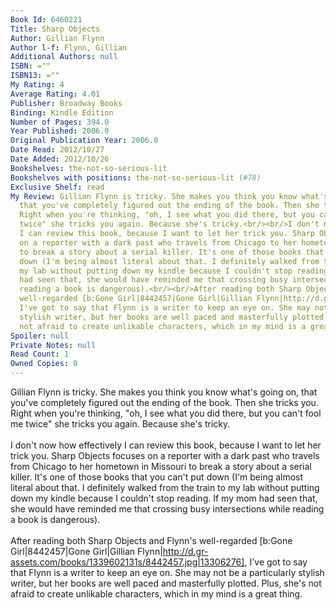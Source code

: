 ```yaml
---
Book Id: 6460221
Title: Sharp Objects
Author: Gillian Flynn
Author l-f: Flynn, Gillian
Additional Authors: null
ISBN: =""
ISBN13: =""
My Rating: 4
Average Rating: 4.01
Publisher: Broadway Books
Binding: Kindle Edition
Number of Pages: 394.0
Year Published: 2006.0
Original Publication Year: 2006.0
Date Read: 2012/10/27
Date Added: 2012/10/26
Bookshelves: the-not-so-serious-lit
Bookshelves with positions: the-not-so-serious-lit (#78)
Exclusive Shelf: read
My Review: Gillian Flynn is tricky. She makes you think you know what's going on,
  that you've completely figured out the ending of the book. Then she tricks you.
  Right when you're thinking, "oh, I see what you did there, but you can't fool me
  twice" she tricks you again. Because she's tricky.<br/><br/>I don't now how effectively
  I can review this book, because I want to let her trick you. Sharp Objects focuses
  on a reporter with a dark past who travels from Chicago to her hometown in Missouri
  to break a story about a serial killer. It's one of those books that you can't put
  down (I'm being almost literal about that. I definitely walked from the train to
  my lab without putting down my kindle because I couldn't stop reading. If my mom
  had seen that, she would have reminded me that crossing busy intersections while
  reading a book is dangerous).<br/><br/>After reading both Sharp Objects and Flynn's
  well-regarded [b:Gone Girl|8442457|Gone Girl|Gillian Flynn|http://d.gr-assets.com/books/1339602131s/8442457.jpg|13306276],
  I've got to say that Flynn is a writer to keep an eye on. She may not be a particularly
  stylish writer, but her books are well paced and masterfully plotted. Plus, she's
  not afraid to create unlikable characters, which in my mind is a great thing.
Spoiler: null
Private Notes: null
Read Count: 1
Owned Copies: 0
---
```


Gillian Flynn is tricky. She makes you think you know what's going on, that you've completely figured out the ending of the book. Then she tricks you. Right when you're thinking, "oh, I see what you did there, but you can't fool me twice" she tricks you again. Because she's tricky.<br/><br/>I don't now how effectively I can review this book, because I want to let her trick you. Sharp Objects focuses on a reporter with a dark past who travels from Chicago to her hometown in Missouri to break a story about a serial killer. It's one of those books that you can't put down (I'm being almost literal about that. I definitely walked from the train to my lab without putting down my kindle because I couldn't stop reading. If my mom had seen that, she would have reminded me that crossing busy intersections while reading a book is dangerous).<br/><br/>After reading both Sharp Objects and Flynn's well-regarded [b:Gone Girl|8442457|Gone Girl|Gillian Flynn|http://d.gr-assets.com/books/1339602131s/8442457.jpg|13306276], I've got to say that Flynn is a writer to keep an eye on. She may not be a particularly stylish writer, but her books are well paced and masterfully plotted. Plus, she's not afraid to create unlikable characters, which in my mind is a great thing.